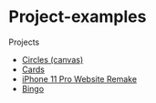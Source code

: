 # Project-examples

Projects
 - [Circles (canvas)](https://kyka-mol.github.io/Project-examples/Circles)
 - [Cards](https://kyka-mol.github.io/Project-examples/Cards)
 - [iPhone 11 Pro Website Remake](https://kyka-mol.github.io/Project-examples/iphone11)
 - [Bingo](https://kyka-mol.github.io/Project-examples/bingo)
